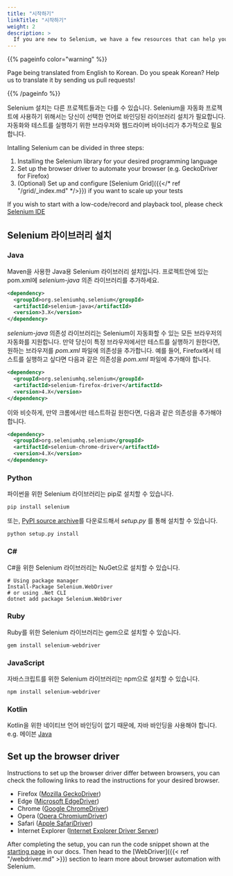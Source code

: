 ```yaml
---
title: "시작하기"
linkTitle: "시작하기"
weight: 2
description: >
  If you are new to Selenium, we have a few resources that can help you get up to speed right away.
---
```


{{% pageinfo color="warning" %}}
<p class="lead">
   <i class="fas fa-language display-4"></i> 
   Page being translated from 
   English to Korean. Do you speak Korean? Help us to translate
   it by sending us pull requests!
</p>
{{% /pageinfo %}}


Selenium 설치는 다른 프로젝트들과는 다를 수 있습니다. Selenium을 자동화 프로젝트에 사용하기 위해서는 당신이 선택한 언어로 바인딩된 라이브러리 설치가 필요합니다. 자동화와 테스트를 실행하기 위한 브라우저와 웹드라이버 바이너리가 추가적으로 필요합니다.

Intalling Selenium can be divided in three steps:

1. Installing the Selenium library for your desired programming language
2. Set up the browser driver to automate your browser (e.g. GeckoDriver for Firefox)
3. (Optional) Set up and configure [Selenium Grid]({{</* ref "/grid/_index.md" */>}}) if you want to scale up your tests

If you wish to start with a low-code/record and playback tool, please check 
[Selenium IDE](https://selenium.dev/selenium-ide)

## Selenium 라이브러리 설치

### Java
Maven을 사용한 Java용 Selenium 라이브러리 설치입니다.
프로젝트안에 있는 pom.xml에 _selenium-java_ 의존 라이브러리를 추가하세요.

```xml
<dependency>
  <groupId>org.seleniumhq.selenium</groupId>
  <artifactId>selenium-java</artifactId>
  <version>3.X</version>
</dependency>
```

_selenium-java_ 의존성 라이브러리는 Selenium이 자동화할 수 있는 모든 브라우저의 자동화를 지원합니다. 만약 당신이 특정 브라우저에서만 테스트를 실행하기 원한다면, 원하는 브라우저를 _pom.xml_ 파일에 의존성을 추가합니다. 예를 들어, Firefox에서 테스트를 실행하고 싶다면 다음과 같은 의존성을 _pom.xml_ 파일에 추가해야 합니다.
```xml
<dependency>
  <groupId>org.seleniumhq.selenium</groupId>
  <artifactId>selenium-firefox-driver</artifactId>
  <version>4.X</version>
</dependency>
```
 
이와 비슷하게, 만약 크롬에서만 테스트하길 원한다면, 다음과 같은 의존성을 추가해야 합니다.

```xml
<dependency>
  <groupId>org.seleniumhq.selenium</groupId>
  <artifactId>selenium-chrome-driver</artifactId>
  <version>4.X</version>
</dependency>
```

### Python
파이썬을 위한 Selenium 라이브러리는 pip로 설치할 수 있습니다.
```shell
pip install selenium
```
또는,  [PyPI source archive](https://pypi.org/project/selenium/#files)를 다운로드해서 _setup.py_ 를 통해 설치할 수 있습니다.


```shell
python setup.py install
```

### C#
C#을 위한 Selenium 라이브러리는 NuGet으로 설치할 수 있습니다.

```shell
# Using package manager
Install-Package Selenium.WebDriver
# or using .Net CLI
dotnet add package Selenium.WebDriver
```

### Ruby
Ruby를 위한 Selenium 라이브러리는 gem으로 설치할 수 있습니다.

```shell
gem install selenium-webdriver
```

### JavaScript
자바스크립트를 위한 Selenium 라이브러리는 npm으로 설치할 수 있습니다.

```shell
npm install selenium-webdriver
```

### Kotlin
Kotlin을 위한 네이티브 언어 바인딩이 없기 때문에, 자바 바인딩을 사용해야 합니다. e.g. 메이븐 [Java](#java)


## Set up the browser driver

Instructions to set up the browser driver differ between browsers, you can check 
the following links to read the instructions for your desired browser.

- Firefox ([Mozilla GeckoDriver](https://github.com/mozilla/geckodriver/))
- Edge ([Microsoft EdgeDriver](https://developer.microsoft.com/en-us/microsoft-edge/tools/webdriver/))
- Chrome ([Google ChromeDriver](https://chromedriver.chromium.org/))
- Opera ([Opera ChromiumDriver](https://github.com/operasoftware/operachromiumdriver))
- Safari ([Apple SafariDriver](https://developer.apple.com/documentation/webkit/about_webdriver_for_safari))
- Internet Explorer ([Internet Explorer Driver Server](https://github.com/SeleniumHQ/selenium/wiki/InternetExplorerDriver))

After completing the setup, you can run the code snippet shown at the 
[starting page](/ko/documentation) in our docs. Then head to the 
[WebDriver]({{< ref "/webdriver.md" >}}) section to learn more about
browser automation with Selenium.